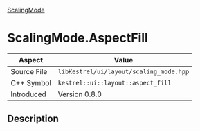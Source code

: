 [ScalingMode](index.md)
# ScalingMode.AspectFill
| Aspect | Value |
| --- | --- |
| Source File | `libKestrel/ui/layout/scaling_mode.hpp` |
| C++ Symbol | `kestrel::ui::layout::aspect_fill` |
| Introduced | Version 0.8.0 |
## Description
